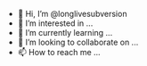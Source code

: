 - 👋 Hi, I’m @longlivesubversion
- 👀 I’m interested in ...
- 🌱 I’m currently learning ...
- 💞️ I’m looking to collaborate on ...
- 📫 How to reach me ...

<!---
longlivesubversion/longlivesubversion is a ✨ special ✨ repository because its `README.md` (this file) appears on your GitHub profile.
You can click the Preview link to take a look at your changes.
--->
